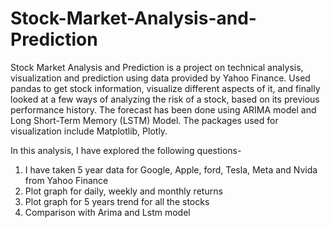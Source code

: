 # Stock-Market-Analysis-and-Prediction
Stock Market Analysis and Prediction is a project on technical analysis, visualization and prediction using data provided by Yahoo Finance. Used pandas to get stock information, visualize different aspects of it, and finally looked at a few ways of analyzing the risk of a stock, based on its previous performance history.
The forecast has been done using ARIMA model and Long Short-Term Memory (LSTM) Model. The packages used for visualization include Matplotlib, Plotly.

In this analysis, I have explored the following questions-
1. I have taken 5 year data for Google, Apple, ford, Tesla, Meta and Nvida from Yahoo Finance
2. Plot graph for daily, weekly and monthly returns
3. Plot graph for 5 years trend for all the stocks
4. Comparison with Arima and Lstm model

